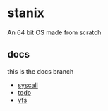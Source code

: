# stanix
An 64 bit OS made from scratch
## docs
this is the docs branch  
- [syscall](syscall.md)
- [todo](todo.md)
- [vfs](kernel/vfs.md)
